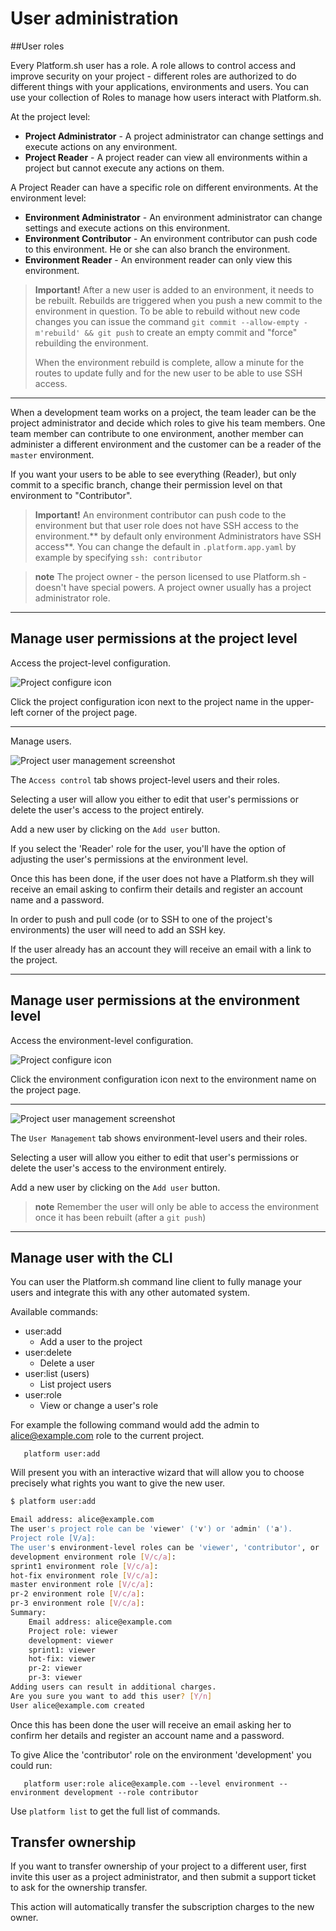 # User administration

##User roles

Every Platform.sh user has a role. A role allows to control access and
improve security on your project - different roles are authorized to do
different things with your applications, environments and users. You can
use your collection of Roles to manage how users interact with
Platform.sh.

At the project level:

-   **Project Administrator** - A project administrator can change
    settings and execute actions on any environment.
-   **Project Reader** - A project reader can view all environments
    within a project but cannot execute any actions on them.

A Project Reader can have a specific role on different environments. At
the environment level:

-   **Environment Administrator** - An environment administrator can
    change settings and execute actions on this environment.
-   **Environment Contributor** - An environment contributor can push
    code to this environment. He or she can also branch the environment.
-   **Environment Reader** - An environment reader can only view this
    environment.

> **Important!**
> After a new user is added to an environment, it needs to be rebuilt. Rebuilds
> are triggered when you push a new commit to the environment in question.
> To be able to rebuild without new code changes you can issue the command
> `git commit --allow-empty -m'rebuild' && git push`
> to create an empty commit and "force" rebuilding the environment.
>
> When the environment rebuild is complete, allow a minute for the routes to
> update fully and for the new user to be able to use SSH access.

------------------------------------------------------------------------

When a development team works on a project, the team leader can be the
project administrator and decide which roles to give his team members.
One team member can contribute to one environment, another member can
administer a different environment and the customer can be a reader of
the `master` environment.

If you want your users to be able to see everything (Reader), but only
commit to a specific branch, change their permission level on that
environment to "Contributor".

> **Important!**
> An environment contributor can push code to the environment but that user
> role does not have SSH access to the environment.** by default only
> environment Administrators have SSH access**. You can change the default
> in `.platform.app.yaml` by example by specifying `ssh: contributor`

> **note**
> The project owner - the person licensed to use Platform.sh - doesn't have
> special powers. A project owner usually has a project administrator role.

------------------------------------------------------------------------

## Manage user permissions at the project level

Access the project-level configuration.

![Project configure icon](/images/project_w-configarrow.png)

Click the project configuration icon next to the project name in the
upper-left corner of the project page.

------------------------------------------------------------------------

Manage users.

![Project user management screenshot](/images/project_usermanagement.png)

The `Access control` tab shows project-level users and their roles.

Selecting a user will allow you either to edit that user's permissions
or delete the user's access to the project entirely.

Add a new user by clicking on the `Add user` button.

If you select the 'Reader' role for the user, you'll have the option
of adjusting the user's permissions at the environment level.

Once this has been done, if the user does not have a Platform.sh they  will
receive an email asking  to confirm their details and register an account name
and a password.

In order to push and pull code (or to SSH to one of the project's environments)
the user will need to add an SSH key.

If the user already has an account they will receive an email with a link to
the project.

------------------------------------------------------------------------

## Manage user permissions at the environment level

Access the environment-level configuration.

![Project configure icon](/images/environment_w-configarrow.png)

Click the environment configuration icon next to the environment name
on the project page.

------------------------------------------------------------------------

![Project user management screenshot](/images/environment_usermanagement.png)

The `User Management` tab shows environment-level users and their
roles.

Selecting a user will allow you either to edit that user's permissions
or delete the user's access to the environment entirely.

Add a new user by clicking on the `Add user` button.

> **note**
> Remember the user will only be able to access the environment once it has
> been rebuilt (after a `git push`)

------------------------------------------------------------------------
## Manage user with the CLI
You can user the Platform.sh command line client to fully manage your users
and integrate this with any other automated system.

Available commands:

* user:add
  * Add a user to the project
* user:delete
  * Delete a user
* user:list (users)
  * List project users
* user:role
  * View or change a user's role

For example the following command would add the admin to alice@example.com role to the current
project.

```
   platform user:add
```

Will present you with an interactive wizard that will allow you to choose
precisely what rights you want to give the new user.

```bash
$ platform user:add

Email address: alice@example.com
The user's project role can be 'viewer' ('v') or 'admin' ('a').
Project role [V/a]:
The user's environment-level roles can be 'viewer', 'contributor', or 'admin'.
development environment role [V/c/a]:
sprint1 environment role [V/c/a]:
hot-fix environment role [V/c/a]:
master environment role [V/c/a]:
pr-2 environment role [V/c/a]:
pr-3 environment role [V/c/a]:
Summary:
    Email address: alice@example.com
    Project role: viewer
    development: viewer
    sprint1: viewer
    hot-fix: viewer
    pr-2: viewer
    pr-3: viewer
Adding users can result in additional charges.
Are you sure you want to add this user? [Y/n]
User alice@example.com created
```

Once this has been done the user will receive an email asking her to confirm
her details and register an account name and a password.

To give Alice the 'contributor' role on the environment 'development' you could run:

```
   platform user:role alice@example.com --level environment --environment development --role contributor
```

Use `platform list` to get the full list of commands.

## Transfer ownership

If you want to transfer ownership of your project to a different user,
first invite this user as a project administrator, and then submit a
support ticket to ask for the ownership transfer.

This action will automatically transfer the subscription charges to the
new owner.

